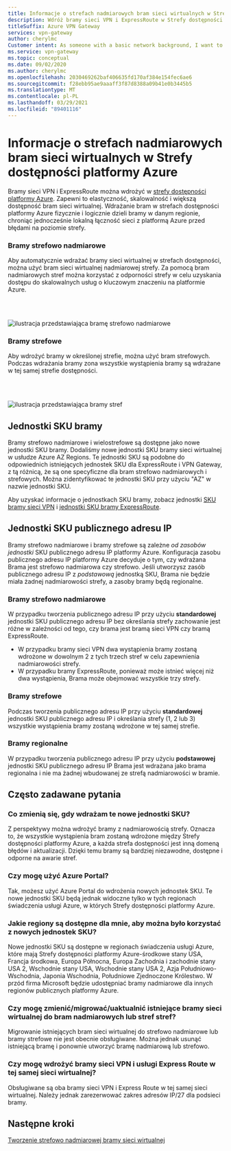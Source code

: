 ```yaml
---
title: Informacje o strefach nadmiarowych bram sieci wirtualnych w Strefy dostępności platformy Azure
description: Wdróż bramy sieci VPN i ExpressRoute w Strefy dostępności platformy Azure, aby zapewnić odporność, skalowalność i wyższą dostępność do bram sieci wirtualnej.
titleSuffix: Azure VPN Gateway
services: vpn-gateway
author: cherylmc
Customer intent: As someone with a basic network background, I want to understand zone-redundant gateways.
ms.service: vpn-gateway
ms.topic: conceptual
ms.date: 09/02/2020
ms.author: cherylmc
ms.openlocfilehash: 2030469262baf406635fd170af384e154fec6ae6
ms.sourcegitcommit: f28ebb95ae9aaaff3f87d8388a09b41e0b3445b5
ms.translationtype: MT
ms.contentlocale: pl-PL
ms.lasthandoff: 03/29/2021
ms.locfileid: "89401116"
---
```

# <a name="about-zone-redundant-virtual-network-gateways-in-azure-availability-zones"></a>Informacje o strefach nadmiarowych bram sieci wirtualnych w Strefy dostępności platformy Azure

Bramy sieci VPN i ExpressRoute można wdrożyć w [strefy dostępności platformy Azure](../availability-zones/az-overview.md). Zapewni to elastyczność, skalowalność i większą dostępność bram sieci wirtualnej. Wdrażanie bram w strefach dostępności platformy Azure fizycznie i logicznie dzieli bramy w danym regionie, chroniąc jednocześnie lokalną łączność sieci z platformą Azure przed błędami na poziomie strefy.

### <a name="zone-redundant-gateways"></a><a name="zrgw"></a>Bramy strefowo nadmiarowe

Aby automatycznie wdrażać bramy sieci wirtualnej w strefach dostępności, można użyć bram sieci wirtualnej nadmiarowej strefy. Za pomocą bram nadmiarowych stref można korzystać z odporności strefy w celu uzyskania dostępu do skalowalnych usług o kluczowym znaczeniu na platformie Azure.

<br>
<br>

![ilustracja przedstawiająca bramę strefowo nadmiarowe](./media/create-zone-redundant-vnet-gateway/zonered.png)

### <a name="zonal-gateways"></a><a name="zgw"></a>Bramy strefowe

Aby wdrożyć bramy w określonej strefie, można użyć bram strefowych. Podczas wdrażania bramy zona wszystkie wystąpienia bramy są wdrażane w tej samej strefie dostępności.

<br>
<br>

![ilustracja przedstawiająca bramy stref](./media/create-zone-redundant-vnet-gateway/zonal.png)

## <a name="gateway-skus"></a><a name="gwskus"></a>Jednostki SKU bramy

Bramy strefowo nadmiarowe i wielostrefowe są dostępne jako nowe jednostki SKU bramy. Dodaliśmy nowe jednostki SKU bramy sieci wirtualnej w usłudze Azure AZ Regions. Te jednostki SKU są podobne do odpowiednich istniejących jednostek SKU dla ExpressRoute i VPN Gateway, z tą różnicą, że są one specyficzne dla bram strefowo nadmiarowych i strefowych. Można zidentyfikować te jednostki SKU przy użyciu "AZ" w nazwie jednostki SKU.

Aby uzyskać informacje o jednostkach SKU bramy, zobacz jednostki [SKU bramy sieci VPN](vpn-gateway-about-vpngateways.md#gwsku) i [jednostki SKU bramy ExpressRoute](../expressroute/expressroute-about-virtual-network-gateways.md#gwsku).

## <a name="public-ip-skus"></a><a name="pipskus"></a>Jednostki SKU publicznego adresu IP

Bramy strefowo nadmiarowe i bramy strefowe są zależne *od zasobów jednostki* SKU publicznego adresu IP platformy Azure. Konfiguracja zasobu publicznego adresu IP platformy Azure decyduje o tym, czy wdrażana Brama jest strefowo nadmiarowa czy strefowo. Jeśli utworzysz zasób publicznego adresu IP z *podstawową* jednostką SKU, Brama nie będzie miała żadnej nadmiarowości strefy, a zasoby bramy będą regionalne.

### <a name="zone-redundant-gateways"></a><a name="pipzrg"></a>Bramy strefowo nadmiarowe

W przypadku tworzenia publicznego adresu IP przy użyciu **standardowej** jednostki SKU publicznego adresu IP bez określania strefy zachowanie jest różne w zależności od tego, czy brama jest bramą sieci VPN czy bramą ExpressRoute. 

* W przypadku bramy sieci VPN dwa wystąpienia bramy zostaną wdrożone w dowolnym 2 z tych trzech stref w celu zapewnienia nadmiarowości strefy. 
* W przypadku bramy ExpressRoute, ponieważ może istnieć więcej niż dwa wystąpienia, Brama może obejmować wszystkie trzy strefy.

### <a name="zonal-gateways"></a><a name="pipzg"></a>Bramy strefowe

Podczas tworzenia publicznego adresu IP przy użyciu **standardowej** jednostki SKU publicznego adresu IP i określania strefy (1, 2 lub 3) wszystkie wystąpienia bramy zostaną wdrożone w tej samej strefie.

### <a name="regional-gateways"></a><a name="piprg"></a>Bramy regionalne

W przypadku tworzenia publicznego adresu IP przy użyciu **podstawowej** jednostki SKU publicznego adresu IP Brama jest wdrażana jako brama regionalna i nie ma żadnej wbudowanej ze strefą nadmiarowości w bramie.

## <a name="faq"></a><a name="faq"></a>Często zadawane pytania

### <a name="what-will-change-when-i-deploy-these-new-skus"></a>Co zmienią się, gdy wdrażam te nowe jednostki SKU?

Z perspektywy można wdrożyć bramy z nadmiarowością strefy. Oznacza to, że wszystkie wystąpienia bram zostaną wdrożone między Strefy dostępności platformy Azure, a każda strefa dostępności jest inną domeną błędów i aktualizacji. Dzięki temu bramy są bardziej niezawodne, dostępne i odporne na awarie stref.

### <a name="can-i-use-the-azure-portal"></a>Czy mogę użyć Azure Portal?

Tak, możesz użyć Azure Portal do wdrożenia nowych jednostek SKU. Te nowe jednostki SKU będą jednak widoczne tylko w tych regionach świadczenia usługi Azure, w których Strefy dostępności platformy Azure.

### <a name="what-regions-are-available-for-me-to-use-the-new-skus"></a>Jakie regiony są dostępne dla mnie, aby można było korzystać z nowych jednostek SKU?

Nowe jednostki SKU są dostępne w regionach świadczenia usługi Azure, które mają Strefy dostępności platformy Azure-środkowe stany USA, Francja środkowa, Europa Północna, Europa Zachodnia i zachodnie stany USA 2, Wschodnie stany USA, Wschodnie stany USA 2, Azja Południowo-Wschodnia, Japonia Wschodnia, Południowe Zjednoczone Królestwo. W przód firma Microsoft będzie udostępniać bramy nadmiarowe dla innych regionów publicznych platformy Azure.

### <a name="can-i-changemigrateupgrade-my-existing-virtual-network-gateways-to-zone-redundant-or-zonal-gateways"></a>Czy mogę zmienić/migrować/uaktualnić istniejące bramy sieci wirtualnej do bram nadmiarowych lub stref stref?

Migrowanie istniejących bram sieci wirtualnej do strefowo nadmiarowe lub bramy strefowe nie jest obecnie obsługiwane. Można jednak usunąć istniejącą bramę i ponownie utworzyć bramę nadmiarową lub strefowo.

### <a name="can-i-deploy-both-vpn-and-express-route-gateways-in-same-virtual-network"></a>Czy mogę wdrożyć bramy sieci VPN i usługi Express Route w tej samej sieci wirtualnej?

Obsługiwane są oba bramy sieci VPN i Express Route w tej samej sieci wirtualnej. Należy jednak zarezerwować zakres adresów IP/27 dla podsieci bramy.

## <a name="next-steps"></a>Następne kroki

[Tworzenie strefowo nadmiarowej bramy sieci wirtualnej](create-zone-redundant-vnet-gateway.md)
